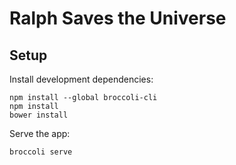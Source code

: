 # Ralph Saves the Universe

## Setup

Install development dependencies:

    npm install --global broccoli-cli
    npm install
    bower install

Serve the app:

    broccoli serve
